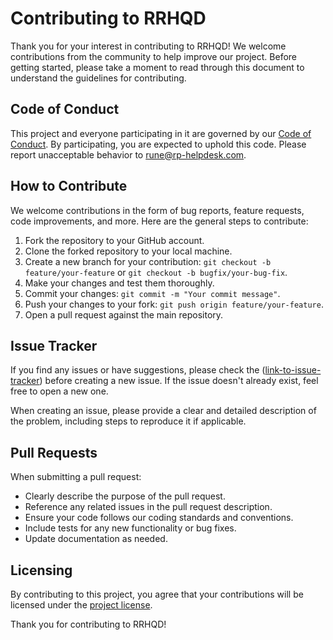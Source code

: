 # Contributing to RRHQD

Thank you for your interest in contributing to RRHQD! We welcome contributions from the community to help improve our project. Before getting started, please take a moment to read through this document to understand the guidelines for contributing.

## Code of Conduct

This project and everyone participating in it are governed by our [Code of Conduct](CODE_OF_CONDUCT.md). By participating, you are expected to uphold this code. Please report unacceptable behavior to rune@rp-helpdesk.com.

## How to Contribute

We welcome contributions in the form of bug reports, feature requests, code improvements, and more. Here are the general steps to contribute:

1. Fork the repository to your GitHub account.
2. Clone the forked repository to your local machine.
3. Create a new branch for your contribution: `git checkout -b feature/your-feature` or `git checkout -b bugfix/your-bug-fix`.
4. Make your changes and test them thoroughly.
5. Commit your changes: `git commit -m "Your commit message"`.
6. Push your changes to your fork: `git push origin feature/your-feature`.
7. Open a pull request against the main repository.

## Issue Tracker

If you find any issues or have suggestions, please check the ([link-to-issue-tracker](https://github.com/RunesRepoHub/RRHQD/issues)) before creating a new issue. If the issue doesn't already exist, feel free to open a new one.

When creating an issue, please provide a clear and detailed description of the problem, including steps to reproduce it if applicable.

## Pull Requests

When submitting a pull request:

- Clearly describe the purpose of the pull request.
- Reference any related issues in the pull request description.
- Ensure your code follows our coding standards and conventions.
- Include tests for any new functionality or bug fixes.
- Update documentation as needed.

## Licensing

By contributing to this project, you agree that your contributions will be licensed under the [project license](LICENSE.md).

Thank you for contributing to RRHQD!
